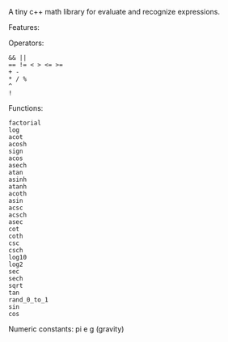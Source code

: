 A tiny c++ math library for evaluate and recognize expressions.

Features:

Operators:

    && ||
    == != < > <= >=
    + -
    * / %
    ^
    !

Functions:

    factorial
    log
    acot
    acosh
    sign
    acos
    asech
    atan
    asinh
    atanh
    acoth
    asin
    acsc
    acsch
    asec
    cot
    coth
    csc
    csch
    log10
    log2
    sec
    sech
    sqrt
    tan
    rand_0_to_1
    sin
    cos

Numeric constants:
    pi
    e
    g (gravity)
    